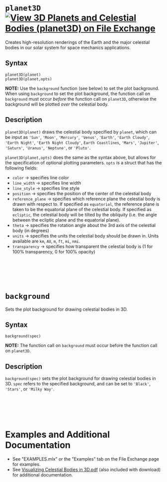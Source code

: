 # `planet3D` [![View 3D Planets and Celestial Bodies (planet3D) on File Exchange](https://www.mathworks.com/matlabcentral/images/matlab-file-exchange.svg)](https://www.mathworks.com/matlabcentral/fileexchange/86483-3d-planets-and-celestial-bodies-planet3d)
Creates high-resolution renderings of the Earth and the major celestial bodies in our solar system for space mechanics applications.


## Syntax

`planet3D(planet)`\
`planet3D(planet,opts)`

**NOTE:** Use the `background` function (see below) to set the plot background. When using `background` to set the plot background, the function call on `background` must occur *before* the function call on `planet3D`, otherwise the background will be plotted *over* the celestial body.


## Description

`planet3D(planet)` draws the celestial body specified by `planet`, which can be input as `'Sun'`, `'Moon'`, `'Mercury'`, `'Venus'`, `'Earth'`, `'Earth Cloudy'`, `'Earth Night'`, `'Earth Night Cloudy'`, `Earth Coastlines`, `'Mars'`, `'Jupiter'`, `'Saturn'`, `'Uranus'`, `'Neptune'`, or `'Pluto'`.

`planet3D(planet,opts)` does the same as the syntax above, but allows for the specification of optional plotting parameters. `opts` is a struct that has the following fields:
   - `color` &rightarrow; specifies line color
   - `line_width` &rightarrow; specifies line width
   - `line_style` &rightarrow; specifies line style
   - `position` &rightarrow; specifies the position of the center of the celestial body 
   - `reference_plane` &rightarrow; specifies which reference plane the celestial body is drawn with respect to. If specified as `equatorial`, the reference plane is taken to be the equatorial plane of the celestial body. If specified as `ecliptic`, the celestial body will be tilted by the obliquity (i.e. the angle between the ecliptic plane and the equatorial plane).
   - `theta` &rightarrow; specifies the rotation angle about the 3rd axis of the celestial body (in degrees)
   - `units` &rightarrow; specifies the units the celestial body should be drawn in. Units available are `km`, `AU`, `m`, `ft`, `mi`, `nmi`.
   - `transparency` &rightarrow; specifies how transparent the celestial body is (1 for 100% transparency, 0 for 100% opacity)


<br/><br/> 
<br/><br/> 
# `background`
Sets the plot background for drawing celestial bodies in 3D.


## Syntax

`background(spec)`

**NOTE:** The function call on `background` must occur before the function call on `planet3D`.


## Description

`background(spec)` sets the plot background for drawing celestial bodies in 3D. `spec` refers to the specified background, and can be set to `'Black'`, `'Stars'`, or `'Milky Way'`.


<br/><br/> 
<br/><br/> 
# Examples and Additional Documentation

   -  See "EXAMPLES.mlx" or the "Examples" tab on the File Exchange page for examples.
   -  See [Visualizing Celestial Bodies in 3D.pdf](https://tamaskis.github.io/documentation/Visualizing_Celestial_Bodies_in_3D.pdf) (also included with download) for additional documentation.

